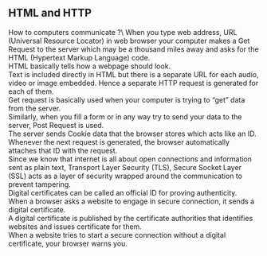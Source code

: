 ## HTML and HTTP

How to computers communicate ?\ 
When you type web address, URL (Universal Resource Locator) in web browser your computer makes a Get Request to the server which may be a thousand miles away and asks for the HTML (Hypertext Markup Language) code.\
HTML basically tells how a webpage should look. \
Text is included directly in HTML but there is a separate URL for each audio, video or image embedded. Hence a separate HTTP request is generated for each of them.\
Get request is basically used when your computer is trying to “get” data from the server.  \
Similarly, when you fill a form or in any way try to send your data to the server, Post Request is used. \
The server sends Cookie data that the browser stores which acts like an ID. \
Whenever the next request is generated, the browser automatically attaches that ID with the request.\
Since we know that internet is all about open connections and information sent as plain text, Transport Layer Security (TLS), Secure Socket Layer (SSL) acts as a layer of security wrapped around the communication to prevent tampering.\
Digital certificates can be called an official ID for proving authenticity. \
When a browser asks a website to engage in secure connection, it sends a digital certificate. \
A digital certificate is published by the certificate authorities that identifies websites and issues certificate for them. \
When a website tries to start a secure connection without a digital certificate, your browser warns you.
